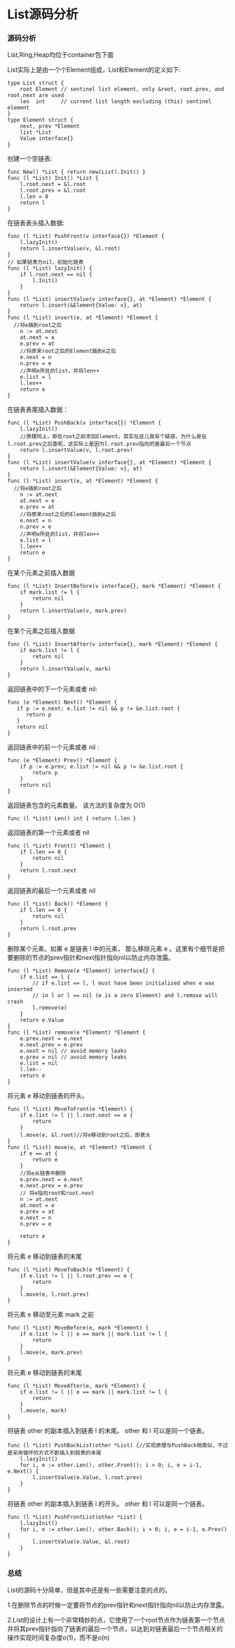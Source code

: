 # List源码分析

### 源码分析 <a id="h"></a>

List,Ring,Heap均位于container包下面

List实际上是由一个个Element组成，List和Element的定义如下:

```text
type List struct {
    root Element // sentinel list element, only &root, root.prev, and root.next are used
    len  int     // current list length excluding (this) sentinel element
}
type Element struct {
    next, prev *Element
    list *List
    Value interface{}
}
```

创建一个空链表:

```text
func New() *List { return new(List).Init() }
func (l *List) Init() *List {
    l.root.next = &l.root
    l.root.prev = &l.root
    l.len = 0
    return l
}
```

在链表表头插入数据:

```text
func (l *List) PushFront(v interface{}) *Element {
    l.lazyInit()
    return l.insertValue(v, &l.root)
}
// 如果链表为nil，初始化链表
func (l *List) lazyInit() {
    if l.root.next == nil {
        l.Init()
    }
}
func (l *List) insertValue(v interface{}, at *Element) *Element {
    return l.insert(&Element{Value: v}, at)
}
func (l *List) insert(e, at *Element) *Element {
  //将e插到root之后
    n := at.next 
    at.next = e
    e.prev = at
    //将原来root之后的Element插到e之后
    e.next = n
    n.prev = e 
    //声明e所处的list，并将len++
    e.list = l
    l.len++
    return e
}
```

在链表表尾插入数据：

```text
func (l *List) PushBack(v interface{}) *Element {
    l.lazyInit()
    //原理同上，即在root之前添加Element。其实在这儿我有个疑惑，为什么是在l.root.prev之后查呢，这实际上是因为l.root.prev指向的是最后一个节点
    return l.insertValue(v, l.root.prev)
}
func (l *List) insertValue(v interface{}, at *Element) *Element {
    return l.insert(&Element{Value: v}, at)
}
func (l *List) insert(e, at *Element) *Element {
  //将e插到root之后
    n := at.next
    at.next = e
    e.prev = at
    //将原来root之后的Element插到e之后
    e.next = n
    n.prev = e
    //声明e所处的list，并将len++
    e.list = l
    l.len++
    return e
}
```

在某个元素之前插入数据

```text
func (l *List) InsertBefore(v interface{}, mark *Element) *Element {
    if mark.list != l {
        return nil
    }
    return l.insertValue(v, mark.prev)
}
```

在某个元素之后插入数据

```text
func (l *List) InsertAfter(v interface{}, mark *Element) *Element {
    if mark.list != l {
        return nil
    }
    return l.insertValue(v, mark)
}
```

返回链表中的下一个元素或者 nil:

```text
func (e *Element) Next() *Element {
   if p := e.next; e.list != nil && p != &e.list.root {
      return p
   }
   return nil
}
```

返回链表中的前一个元素或者 nil :

```text
func (e *Element) Prev() *Element {
    if p := e.prev; e.list != nil && p != &e.list.root {
        return p
    }
    return nil
}
```

返回链表包含的元素数量。 该方法的复杂度为 O\(1\)

```text
func (l *List) Len() int { return l.len }
```

返回链表的第一个元素或者 nil

```text
func (l *List) Front() *Element {
    if l.len == 0 {
        return nil
    }
    return l.root.next
}
```

返回链表的最后一个元素或者 nil

```text
func (l *List) Back() *Element {
    if l.len == 0 {
        return nil
    }
    return l.root.prev
}
```

删除某个元素，如果 e 是链表 l 中的元素， 那么移除元素 e 。这里有个细节是把要删除的节点的prev指针和next指针指向nil以防止内存泄露。

```text
func (l *List) Remove(e *Element) interface{} {
    if e.list == l {
        // if e.list == l, l must have been initialized when e was inserted
        // in l or l == nil (e is a zero Element) and l.remove will crash
        l.remove(e)
    }
    return e.Value
}
func (l *List) remove(e *Element) *Element {
    e.prev.next = e.next
    e.next.prev = e.prev
    e.next = nil // avoid memory leaks
    e.prev = nil // avoid memory leaks
    e.list = nil
    l.len--
    return e
}
```

将元素 e 移动到链表的开头。

```text
func (l *List) MoveToFront(e *Element) {
    if e.list != l || l.root.next == e {
        return
    }
    l.move(e, &l.root)//将e移动到root之后，即表头
}
func (l *List) move(e, at *Element) *Element {
    if e == at {
        return e
    }
    //将e从链表中删除
    e.prev.next = e.next
    e.next.prev = e.prev
    // 将e指向root和root.next
    n := at.next
    at.next = e
    e.prev = at
    e.next = n
    n.prev = e

    return e
}
```

将元素 e 移动到链表的末尾

```text
func (l *List) MoveToBack(e *Element) {
    if e.list != l || l.root.prev == e {
        return
    }
    l.move(e, l.root.prev)
}
```

将元素 e 移动至元素 mark 之前

```text
func (l *List) MoveBefore(e, mark *Element) {
    if e.list != l || e == mark || mark.list != l {
        return
    }
    l.move(e, mark.prev)
}
```

将元素 e 移动到链表的末尾

```text
func (l *List) MoveAfter(e, mark *Element) {
    if e.list != l || e == mark || mark.list != l {
        return
    }
    l.move(e, mark)
}
```

将链表 other 的副本插入到链表 l 的末尾。 other 和 l 可以是同一个链表。

```text
func (l *List) PushBackList(other *List) {//实现原理与PushBack相类似，不过是采用循环的方式不断插入到链表的末尾
    l.lazyInit()
    for i, e := other.Len(), other.Front(); i > 0; i, e = i-1, e.Next() {
        l.insertValue(e.Value, l.root.prev)
    }
}
```

将链表 other 的副本插入到链表 l 的开头。 other 和 l 可以是同一个链表。

```text
func (l *List) PushFrontList(other *List) {
    l.lazyInit()
    for i, e := other.Len(), other.Back(); i > 0; i, e = i-1, e.Prev() {
        l.insertValue(e.Value, &l.root)
    }
}
```

### 总结 <a id="h-1"></a>

List的源码十分简单，但是其中还是有一些需要注意的点的。

1.在删除节点的时候一定要将节点的prev指针和next指针指向nil以防止内存泄露。

2.List的设计上有一个非常精妙的点，它使用了一个root节点作为链表第一个节点并将其prev指针指向了链表的最后一个节点，以达到对链表最后一个节点相关的操作实现时间复杂度o\(1\)，而不是o\(n\)


